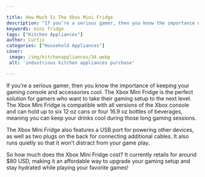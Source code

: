 ```yaml
---

title: How Much Is The Xbox Mini Fridge
description: "If you’re a serious gamer, then you know the importance of keeping your gaming console and accessories cool. The Xbox Mini Fridge ...get more detail"
keywords: mini fridge
tags: ["Kitchen Appliances"]
author: Curtis
categories: ["Household Appliances"]
cover: 
 image: /img/kitchenappliances/34.webp
 alt: 'industrious kitchen appliances purchase'

---
```


If you’re a serious gamer, then you know the importance of keeping your gaming console and accessories cool. The Xbox Mini Fridge is the perfect solution for gamers who want to take their gaming setup to the next level. The Xbox Mini Fridge is compatible with all versions of the Xbox console and can hold up to six 12 oz cans or four 16.9 oz bottles of beverages, meaning you can keep your drinks cool during those long gaming sessions. 

The Xbox Mini Fridge also features a USB port for powering other devices, as well as two plugs on the back for connecting additional cables. It also runs quietly so that it won’t distract from your game play. 

So how much does the Xbox Mini Fridge cost? It currently retails for around $80 USD, making it an affordable way to upgrade your gaming setup and stay hydrated while playing your favorite games!
